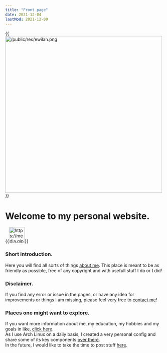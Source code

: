 ```yaml
---
title: "Front page"
date: 2021-12-04
lastMod: 2021-12-09
---
```


{{<image src="/public/res/ewilan.png" alt="/public/res/ewilan.png" title="Wave hand" width="500" position="center">}}
# Welcome to my personal website.
{{<image src="https://media.giphy.com/media/hvRJCLFzcasrR4ia7z/giphy.gif" alt="https://media.giphy.com/media/hvRJCLFzcasrR4ia7z/giphy.gif" title="Wave hand" height="50" width="50" position="center">}}

### Short introduction.
Here you will find all sorts of things [about me](/public/about). This place is meant to be as friendly as possible, free of any copyright and with usefull stuff I do or I did!  

### Disclaimer.
If you find any error or issue in the pages, or have any idea for improvements or things I am missing, please feel very free to [contact me](/public/contact)!

### Places one might want to explore.
If you want more information about me, my education, my hobbies and my goals in like, [click here](/public/about).  
As I use Arch Linux on a daily basis, I created a very personal config and share some of its key components [over there](/public/config).  
In the future, I would like to take the time to post stuff [here](/public/posts).  
